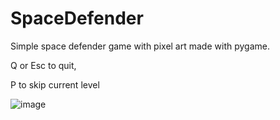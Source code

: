 # SpaceDefender
Simple space defender game with pixel art made with pygame.

Q or Esc to quit,

P to skip current level

![image](https://user-images.githubusercontent.com/87522326/127828999-6dc528e8-a11e-4132-a5c0-60ee4f12d7e3.png)
